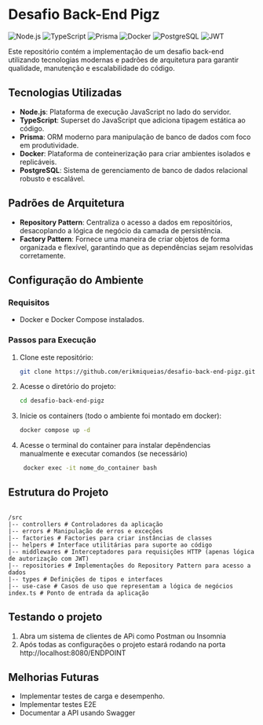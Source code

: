 # Desafio Back-End Pigz

![Node.js](https://img.shields.io/badge/Node.js-339933?style=for-the-badge&logo=nodedotjs&logoColor=white) ![TypeScript](https://img.shields.io/badge/TypeScript-3178C6?style=for-the-badge&logo=typescript&logoColor=white) ![Prisma](https://img.shields.io/badge/Prisma-2D3748?style=for-the-badge&logo=prisma&logoColor=white) ![Docker](https://img.shields.io/badge/Docker-2496ED?style=for-the-badge&logo=docker&logoColor=white) ![PostgreSQL](https://img.shields.io/badge/PostgreSQL-4169E1?style=for-the-badge&logo=postgresql&logoColor=white) ![JWT](https://img.shields.io/badge/JWT-000000?style=for-the-badge&logo=jsonwebtokens&logoColor=white)

Este repositório contém a implementação de um desafio back-end utilizando tecnologias modernas e padrões de arquitetura para garantir qualidade, manutenção e escalabilidade do código.

## Tecnologias Utilizadas

- **Node.js**: Plataforma de execução JavaScript no lado do servidor.
- **TypeScript**: Superset do JavaScript que adiciona tipagem estática ao código.
- **Prisma**: ORM moderno para manipulação de banco de dados com foco em produtividade.
- **Docker**: Plataforma de conteinerização para criar ambientes isolados e replicáveis.
- **PostgreSQL**: Sistema de gerenciamento de banco de dados relacional robusto e escalável.

## Padrões de Arquitetura

- **Repository Pattern**: Centraliza o acesso a dados em repositórios, desacoplando a lógica de negócio da camada de persistência.
- **Factory Pattern**: Fornece uma maneira de criar objetos de forma organizada e flexível, garantindo que as dependências sejam resolvidas corretamente.

## Configuração do Ambiente

### Requisitos

- Docker e Docker Compose instalados.

### Passos para Execução

1. Clone este repositório:
   ```bash
   git clone https://github.com/erikmiqueias/desafio-back-end-pigz.git
   ```
2. Acesse o diretório do projeto:
   ```bash
   cd desafio-back-end-pigz
   ```
3. Inicie os containers (todo o ambiente foi montado em docker):
   ```bash
   docker compose up -d
   ```
4. Acesse o terminal do container para instalar depêndencias manualmente e executar comandos (se necessário)

   ```bash
    docker exec -it nome_do_container bash
   ```

## Estrutura do Projeto

```

/src
|-- controllers # Controladores da aplicação
|-- errors # Manipulação de erros e exceções
|-- factories # Factories para criar instâncias de classes
|-- helpers # Interface utilitárias para suporte ao código
|-- middlewares # Interceptadores para requisições HTTP (apenas lógica de autorização com JWT)
|-- repositories # Implementações do Repository Pattern para acesso a dados
|-- types # Definições de tipos e interfaces
|-- use-case # Casos de uso que representam a lógica de negócios
index.ts # Ponto de entrada da aplicação

```

## Testando o projeto

1. Abra um sistema de clientes de APi como Postman ou Insomnia
2. Após todas as configurações o projeto estará rodando na porta http://localhost:8080/ENDPOINT

## Melhorias Futuras

- Implementar testes de carga e desempenho.
- Implementar testes E2E
- Documentar a API usando Swagger
